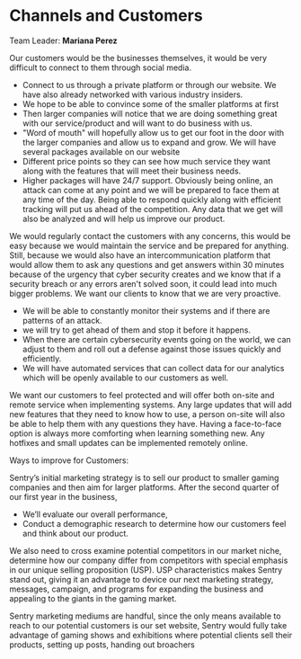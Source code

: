 # Channels and Customers

Team Leader:  **Mariana Perez**

Our customers would be the businesses themselves, it would be very difficult to connect to them through social media. 
- Connect to us through a private platform or through our website. 
We have also already networked with various industry insiders. 
- We hope to be able to convince some of the smaller platforms at first 
- Then larger companies will notice that we are doing something great with our service/product and will want to do business with us.
- "Word of mouth" will hopefully allow us to get our foot in the door with the larger companies and allow us to expand and grow. 
We will have several packages available on our website
- Different price points so they can see how much service they want along with the features that will meet their business needs.
- Higher packages will have 24/7 support.
Obviously being online, an attack can come at any point and we will be prepared to face them at any time of the day. Being able to respond quickly along with efficient tracking will put us ahead of the competition. Any data that we get will also be analyzed and will help us improve our product.

We would regularly contact the customers with any concerns, this would be easy because we would maintain the service and be prepared for anything. Still, because we would also have an intercommunication platform that would allow them to ask any questions and get answers within 30 minutes because of the urgency that cyber security creates and we know that if a security breach or any errors aren't solved soon, it could lead into much bigger problems. 
We want our clients to know that we are very proactive.
- We will be able to constantly monitor their systems and if there are patterns of an attack.
- we will try to get ahead of them and stop it before it happens.
- When there are certain cybersecurity events going on the world, we can adjust to them and roll out a defense against those issues quickly and efficiently. 
- We will have automated services that can collect data for our analytics which will be openly available to our customers as well.

We want our customers to feel protected and will offer both on-site and remote service when implementing systems. Any large updates that will add new features that they need to know how to use, a person on-site will also be able to help them with any questions they have. Having a face-to-face option is always more comforting when learning something new. Any hotfixes and small updates can be implemented remotely online. 
  
  Ways to improve for Customers:
  
  Sentry’s initial marketing strategy is to sell our product to smaller gaming companies and then aim for larger platforms. 
  After the second quarter of our first year in the business, 
  - We’ll evaluate our overall performance, 
  - Conduct a demographic research to determine how our customers feel and think about our product.
  
  We also need to cross examine potential competitors in our market niche, determine how our company differ from competitors with special emphasis in our unique selling proposition (USP). USP characteristics makes Sentry stand out, giving it an advantage to device our next marketing strategy, messages, campaign, and programs for expanding the business and appealing to the giants in the gaming market. 
  
 Sentry marketing mediums are handful, since the only means available to reach to our potential customers is our set website, Sentry would fully take advantage of gaming shows and exhibitions where potential clients sell their products, setting up posts, handing out broachers 


